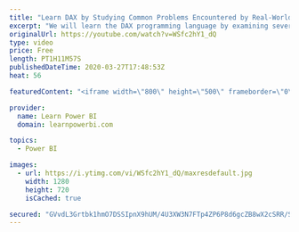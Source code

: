 ```yaml
---
title: "Learn DAX by Studying Common Problems Encountered by Real-World Users 🔴Talk Power BI LIVE"
excerpt: "We will learn the DAX programming language by examining several issues frequently reported by DAX users through PowerBI Desktop frowns.  Why is this interesting?  DAX training has consistently been one of the top asks from Power BI users. In this TalkPowerBI session, Jeffrey Wang is going to show you"
originalUrl: https://youtube.com/watch?v=WSfc2hY1_dQ
type: video
price: Free
length: PT1H11M57S
publishedDateTime: 2020-03-27T17:48:53Z
heat: 56

featuredContent: "<iframe width=\"800\" height=\"500\" frameborder=\"0\" src=\"https://www.youtube.com/embed/WSfc2hY1_dQ\" allow=\"accelerometer; autoplay; encrypted-media; gyroscope; picture-in-picture\" allowfullscreen></iframe>"

provider:
  name: Learn Power BI
  domain: learnpowerbi.com

topics:
  - Power BI

images:
  - url: https://i.ytimg.com/vi/WSfc2hY1_dQ/maxresdefault.jpg
    width: 1280
    height: 720
    isCached: true

secured: "GVvdL3Grtbk1hmO7DSSIpnX9hUM/4U3XW3N7FTp4ZP6P8d6gcZB8wX2cSRR/SkARYVt+opBLimrOo/qIViC5+LLxuxbSBVpCHRbs3P892LdG2UN0+jyaF2DJwaJDkoHcamr9ZmPimZhGGg8Lz1A2TkGNztggkHHSgsPXV1oOnm61nmdNiB7niGsM4Ooj3ylsvSueauo7McGDMxO716d6vHl8jPuDmqvEyZzSH/Gs/c0m3G0o5rJPaqcrCmpT0ylyeTNZAmolcL7QTGbUk/tnsBhz0FIuAyWs2mjaJJnmy292vH2XvJtZVz9cZYOoH76GPu6FMMSN1hc3QWO6Pwgx2b/g2wnEmyi3rJASd+XbKUnJjB8TnhKSTpNbGMxwPNXR/5x2eTbxy/d7zvqYQIhF+A==;EQ0InERqLkMdjFuzwsE3Fg=="
---
```


